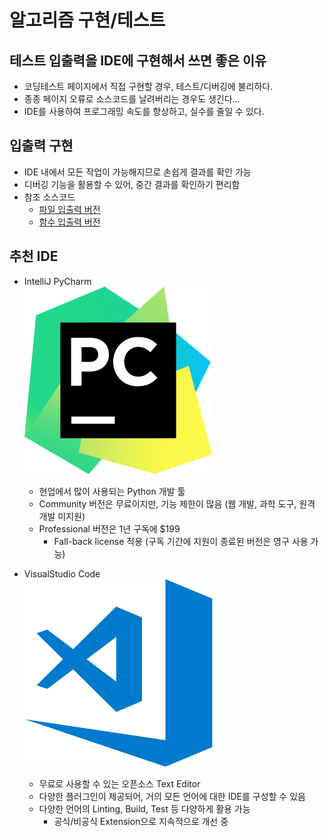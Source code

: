 # 알고리즘 구현/테스트

## 테스트 입출력을 IDE에 구현해서 쓰면 좋은 이유

- 코딩테스트 페이지에서 직접 구현할 경우, 테스트/디버깅에 불리하다.
- 종종 페이지 오류로 소스코드를 날려버리는 경우도 생긴다...
- IDE를 사용하여 프로그래밍 속도를 향상하고, 실수를 줄일 수 있다.

## 입출력 구현

- IDE 내에서 모든 작업이 가능해지므로 손쉽게 결과를 확인 가능
- 디버깅 기능을 활용할 수 있어, 중간 결과를 확인하기 편리함
- 참조 소스코드
  - [파일 입출력 버전](src/file)
  - [함수 입출력 버전](src/function)

## 추천 IDE

- IntelliJ PyCharm
<br><img src="img/1.png" height="300"></img>
  - 현업에서 많이 사용되는 Python 개발 툴
  - Community 버전은 무료이지만, 기능 제한이 많음 (웹 개발, 과학 도구, 원격 개발 미지원)
  - Professional 버전은 1년 구독에 $199
    - Fall-back license 적용 (구독 기간에 지원이 종료된 버전은 영구 사용 가능)

- VisualStudio Code
<br><img src="img/2.png" height="300"></img>
  - 무료로 사용할 수 있는 오픈소스 Text Editor
  - 다양한 플러그인이 제공되어, 거의 모든 언어에 대한 IDE를 구성할 수 있음
  - 다양한 언어의 Linting, Build, Test 등 다양하게 활용 가능
    - 공식/비공식 Extension으로 지속적으로 개선 중
